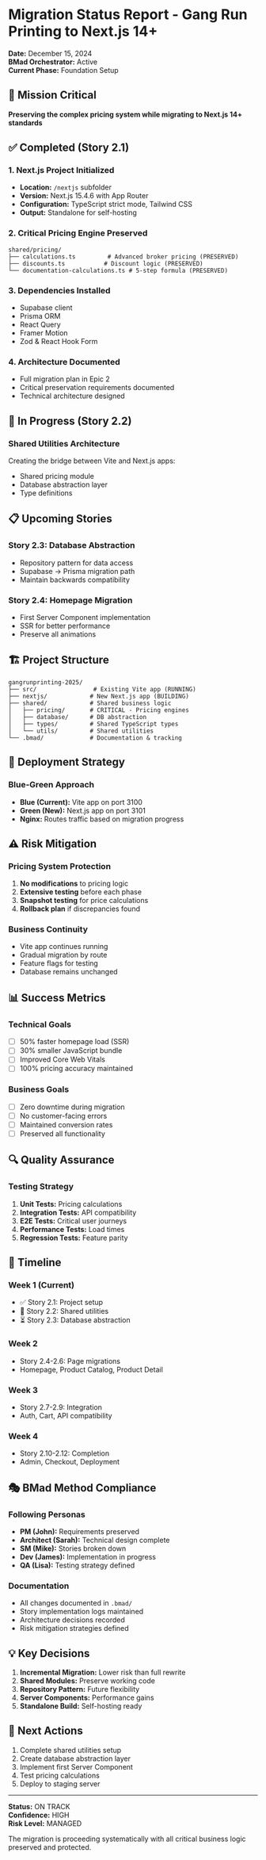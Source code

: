 # Migration Status Report - Gang Run Printing to Next.js 14+

**Date:** December 15, 2024  
**BMad Orchestrator:** Active  
**Current Phase:** Foundation Setup

## 🎯 Mission Critical

**Preserving the complex pricing system while migrating to Next.js 14+ standards**

## ✅ Completed (Story 2.1)

### 1. Next.js Project Initialized
- **Location:** `/nextjs` subfolder
- **Version:** Next.js 15.4.6 with App Router
- **Configuration:** TypeScript strict mode, Tailwind CSS
- **Output:** Standalone for self-hosting

### 2. Critical Pricing Engine Preserved
```
shared/pricing/
├── calculations.ts         # Advanced broker pricing (PRESERVED)
├── discounts.ts           # Discount logic (PRESERVED)
└── documentation-calculations.ts # 5-step formula (PRESERVED)
```

### 3. Dependencies Installed
- Supabase client
- Prisma ORM
- React Query
- Framer Motion
- Zod & React Hook Form

### 4. Architecture Documented
- Full migration plan in Epic 2
- Critical preservation requirements documented
- Technical architecture designed

## 🔄 In Progress (Story 2.2)

### Shared Utilities Architecture
Creating the bridge between Vite and Next.js apps:
- Shared pricing module
- Database abstraction layer
- Type definitions

## 📋 Upcoming Stories

### Story 2.3: Database Abstraction
- Repository pattern for data access
- Supabase → Prisma migration path
- Maintain backwards compatibility

### Story 2.4: Homepage Migration
- First Server Component implementation
- SSR for better performance
- Preserve all animations

## 🏗️ Project Structure

```
gangrunprinting-2025/
├── src/                # Existing Vite app (RUNNING)
├── nextjs/            # New Next.js app (BUILDING)
├── shared/            # Shared business logic
│   ├── pricing/       # CRITICAL - Pricing engines
│   ├── database/      # DB abstraction
│   ├── types/         # Shared TypeScript types
│   └── utils/         # Shared utilities
└── .bmad/             # Documentation & tracking
```

## 🚀 Deployment Strategy

### Blue-Green Approach
- **Blue (Current):** Vite app on port 3100
- **Green (New):** Next.js app on port 3101
- **Nginx:** Routes traffic based on migration progress

## ⚠️ Risk Mitigation

### Pricing System Protection
1. **No modifications** to pricing logic
2. **Extensive testing** before each phase
3. **Snapshot testing** for price calculations
4. **Rollback plan** if discrepancies found

### Business Continuity
- Vite app continues running
- Gradual migration by route
- Feature flags for testing
- Database remains unchanged

## 📊 Success Metrics

### Technical Goals
- [ ] 50% faster homepage load (SSR)
- [ ] 30% smaller JavaScript bundle
- [ ] Improved Core Web Vitals
- [ ] 100% pricing accuracy maintained

### Business Goals
- [ ] Zero downtime during migration
- [ ] No customer-facing errors
- [ ] Maintained conversion rates
- [ ] Preserved all functionality

## 🔍 Quality Assurance

### Testing Strategy
1. **Unit Tests:** Pricing calculations
2. **Integration Tests:** API compatibility
3. **E2E Tests:** Critical user journeys
4. **Performance Tests:** Load times
5. **Regression Tests:** Feature parity

## 📅 Timeline

### Week 1 (Current)
- ✅ Story 2.1: Project setup
- 🔄 Story 2.2: Shared utilities
- ⏳ Story 2.3: Database abstraction

### Week 2
- Story 2.4-2.6: Page migrations
- Homepage, Product Catalog, Product Detail

### Week 3
- Story 2.7-2.9: Integration
- Auth, Cart, API compatibility

### Week 4
- Story 2.10-2.12: Completion
- Admin, Checkout, Deployment

## 🎭 BMad Method Compliance

### Following Personas
- **PM (John):** Requirements preserved
- **Architect (Sarah):** Technical design complete
- **SM (Mike):** Stories broken down
- **Dev (James):** Implementation in progress
- **QA (Lisa):** Testing strategy defined

### Documentation
- All changes documented in `.bmad/`
- Story implementation logs maintained
- Architecture decisions recorded
- Risk mitigation strategies defined

## 💡 Key Decisions

1. **Incremental Migration:** Lower risk than full rewrite
2. **Shared Modules:** Preserve working code
3. **Repository Pattern:** Future flexibility
4. **Server Components:** Performance gains
5. **Standalone Build:** Self-hosting ready

## 🚦 Next Actions

1. Complete shared utilities setup
2. Create database abstraction layer
3. Implement first Server Component
4. Test pricing calculations
5. Deploy to staging server

---

**Status:** ON TRACK  
**Confidence:** HIGH  
**Risk Level:** MANAGED

The migration is proceeding systematically with all critical business logic preserved and protected.